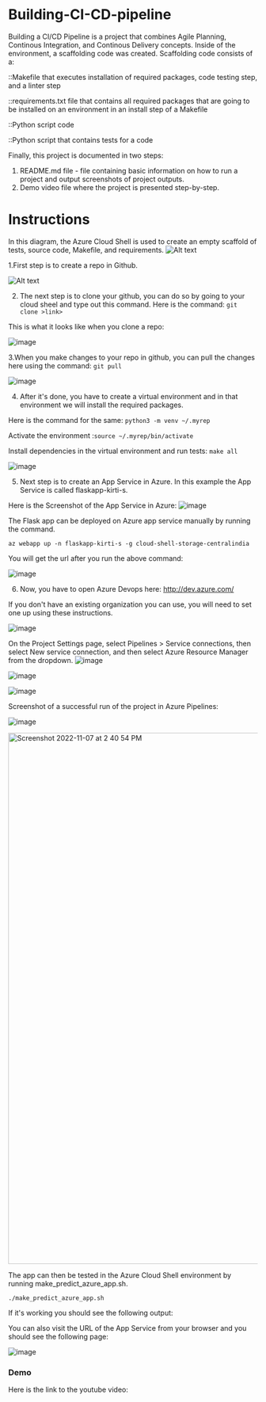 # Building-CI-CD-pipeline


Building a CI/CD Pipeline is a project that combines Agile Planning, Continous Integration, and Continous Delivery concepts. 
 Inside of the environment, a scaffolding code was created. Scaffolding code consists of a:

::Makefile that executes installation of required packages, code testing step, and a linter step


::requirements.txt file that contains all required packages that are going to be installed on an environment in an install step of a Makefile


::Python script code


::Python script that contains tests for a code


Finally, this project is documented in two steps:

1. README.md file - file containing basic information on how to run a project and output screenshots of project outputs.
2. Demo video file where the project is presented step-by-step.


# Instructions

In this diagram, the Azure Cloud Shell is used to create an empty scaffold of tests, source code, Makefile, and requirements. 
![Alt text](https://github.com/kirti0141/Building-CI-CD-pipeline/blob/Images/1.1.png?raw=true?raw=true "Title")


1.First step is to create a repo in Github. 


![Alt text](https://github.com/kirti0141/Building-CI-CD-pipeline/blob/Images/2.%20Created%20Github%20Repo.png?raw=true?raw=true "Title")

2. The next step is to clone your github, you can do so by going to your cloud sheel and type out this command.
Here is the command: ```git clone >link>```

This is what it looks like when you clone a repo:

![image](https://user-images.githubusercontent.com/117520465/200264915-4ce490b3-a81d-4a92-90df-a76d8467b771.png)

3.When you make changes to your repo in github, you can pull the changes here using the command: ```git pull```

![image](https://user-images.githubusercontent.com/117520465/200265441-8d8ce845-834a-474b-a131-e8dc87c294ca.png)

4. After it's done, you have to create a virtual environment and in that environment we will install the required packages.


Here is the command for the same: ```python3 -m venv ~/.myrep```

Activate the environment :```source ~/.myrep/bin/activate```

Install dependencies in the virtual environment and run tests: ```make all```


![image](https://user-images.githubusercontent.com/117520465/200265913-dea0c7ad-d9e7-4580-9a31-0da412d28c2e.png)

5. Next step is to create an App Service in Azure. In this example the App Service is called flaskapp-kirti-s. 

Here is the Screenshot of the App Service in Azure:
![image](https://user-images.githubusercontent.com/117520465/200272114-6b1d87a1-3f96-4aa0-85c7-163666f0094d.png)

The Flask app can be deployed on Azure app service manually by running the command.

```az webapp up -n flaskapp-kirti-s -g cloud-shell-storage-centralindia```

You will get the url after you run the above command:

![image](https://user-images.githubusercontent.com/117520465/200277740-19cadc36-07f2-413c-a9f1-22b2702c2e05.png)



6. Now, you have to open Azure Devops here: http://dev.azure.com/

If you don't have an existing organization you can use, you will need to set one up using these instructions.

![image](https://user-images.githubusercontent.com/117520465/200268257-dbdaddfc-02e0-488a-b192-6dec3bada93a.png)


On the Project Settings page, select Pipelines > Service connections, then select New service connection, and then select Azure Resource Manager from the dropdown.
![image](https://user-images.githubusercontent.com/117520465/200268463-1971005e-2e19-46b2-96ba-d28b692f4087.png)

![image](https://user-images.githubusercontent.com/117520465/200278587-28a48fb9-9274-435b-b3fe-70c8d7be68ba.png)

![image](https://user-images.githubusercontent.com/117520465/200278985-a9a270f6-f185-412d-a4c0-62a3d37a6ae1.png)





Screenshot of a successful run of the project in Azure Pipelines:

![image](https://user-images.githubusercontent.com/117520465/200280333-aa6140a4-7b08-4f56-8fd9-10d9481eb423.png)


<img width="1073" alt="Screenshot 2022-11-07 at 2 40 54 PM" src="https://user-images.githubusercontent.com/117520465/200271642-f3b5d794-a4e2-4051-81d3-ba015e3b580e.png">

 The app can then be tested in the Azure Cloud Shell environment by running make_predict_azure_app.sh.

```./make_predict_azure_app.sh ```

If it's working you should see the following output:

You can also visit the URL of the App Service from your browser and you should see the following page:


![image](https://user-images.githubusercontent.com/117520465/200273724-29caf6cc-1ebb-45bd-b55f-37d30791cf17.png)

<h3> Demo </h3>

Here is the link to the youtube video:
